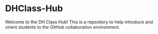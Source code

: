 DHClass-Hub
===========

Welcome to the DH Class Hub! This is a repository to help introduce and orient students to the GitHub collaboration environment.
